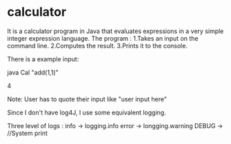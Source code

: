 # calculator

It is a calculator program in Java that evaluates expressions in a very simple integer expression language. 
The program :
1.Takes an input on the command line.
2.Computes the result.
3.Prints it to the console.

There is a example input:

java Cal "add(1,1)"

4

Note: User has to quote their input like "user input here"

Since I don't have log4J, I use some equivalent logging.

Three level of logs : info  -> logging.info
                      error -> longging.warning
                      DEBUG -> //System print
                     


